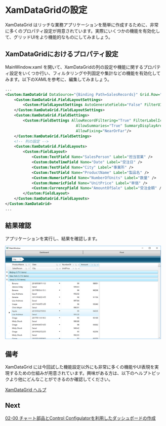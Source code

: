 # XamDataGridの設定
XamDataGrid はリッチな業務アプリケーションを簡単に作成するために、非常に多くのプロパティ設定が用意されています。実際にいくつかの機能を有効化して、グリッドUIをより機能的なものにしてみましょう。

## XamDataGridにおけるプロパティ設定

MainWindow.xaml を開いて、XamDataGridの列の設定や機能に関するプロパティ設定をいくつか行い、フィルタリングや列固定や集計などの機能を有効化してみます。以下のXAMLを参考に、編集してみましょう。

```xml
...
<Custom:XamDataGrid DataSource="{Binding Path=SalesRecords}" Grid.Row="1" Grid.ColumnSpan="3" Grid.RowSpan="1"  >
    <Custom:XamDataGrid.FieldLayoutSettings>
        <Custom:FieldLayoutSettings AutoGenerateFields="False" FilterUIType="LabelIcons"/>
    </Custom:XamDataGrid.FieldLayoutSettings>
    <Custom:XamDataGrid.FieldSettings>
        <Custom:FieldSettings AllowRecordFiltering="True" FilterLabelIconDropDownType="MultiSelectExcelStyle" 
                                AllowSummaries="True" SummaryDisplayArea="InGroupByRecords" 
                                AllowFixing="NearOrFar"/>
    </Custom:XamDataGrid.FieldSettings>
    <!-- 列の設定 -->
    <Custom:XamDataGrid.FieldLayouts>
        <Custom:FieldLayout>
            <Custom:TextField Name="SalesPerson" Label="担当営業" />
            <Custom:DateTimeField Name="Date" Label="受注日" />
            <Custom:TextField Name="City" Label="事業所" />
            <Custom:TextField Name="ProductName" Label="製品名" />
            <Custom:NumericField Name="NumberOfUnits" Label="数量" />
            <Custom:NumericField Name="UnitPrice" Label="単価" />
            <Custom:CurrencyField Name="AmountOfSale" Label="受注金額" />
        </Custom:FieldLayout>
    </Custom:XamDataGrid.FieldLayouts>
</Custom:XamDataGrid>
...
```

## 結果確認

アプリケーションを実行し、結果を確認します。

![](../assets/01-02-01.png)

## 備考
XamDataGrid には今回試した機能設定以外にも非常に多くの機能やUI表現を実現するための仕組みが用意されています。興味がある方は、以下のヘルプトピックより他にどんなことができるのか確認してください。

[XamDataGrid ヘルプ](https://www.infragistics.com/help/wpf/xamdatagrid)

## Next
[02-00 チャート部品とControl Configulatorを利用したダッシュボードの作成](../02-Create-dashboard-with-Control-Configulator/02-00-Overview-of-Section2.md)
